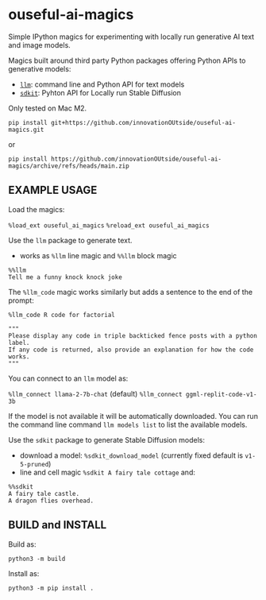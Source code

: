 # ouseful-ai-magics

Simple IPython magics for experimenting with locally run generative AI text and image models.

Magics built around third party Python packages offering Python APIs to generative models:

- [`llm`](https://github.com/simonw/llm): command line and Python API for text models
- [`sdkit`](https://github.com/easydiffusion/sdkit): Pyhton API for Locally run Stable Diffusion

Only tested on Mac M2.

`pip install git+https://github.com/innovationOUtside/ouseful-ai-magics.git`

or

`pip install https://github.com/innovationOUtside/ouseful-ai-magics/archive/refs/heads/main.zip`

## EXAMPLE USAGE

Load the magics:

`%load_ext ouseful_ai_magics`
`%reload_ext ouseful_ai_magics`

Use the `llm` package to generate text.

- works as `%llm` line magic and `%%llm` block magic

```text
%%llm
Tell me a funny knock knock joke
```

The `%llm_code` magic works similarly but adds a sentence to the end of the prompt:

`%llm_code R code for factorial`

```text
"""
Please display any code in triple backticked fence posts with a python label.
If any code is returned, also provide an explanation for how the code works.
"""
```

You can connect to an `llm` model as:

`%llm_connect llama-2-7b-chat` (default)
`%llm_connect ggml-replit-code-v1-3b`

If the model is not available it will be automatically downloaded. You can run the command line command `llm models list` to list the available models.

Use the `sdkit` package to generate Stable Diffusion models:

- download a model: `%sdkit_download_model` (currently fixed default is `v1-5-pruned`)
- line and cell magic `%sdkit A fairy tale cottage` and:

```text
%%sdkit
A fairy tale castle.
A dragon flies overhead.
```

## BUILD and INSTALL

Build as:

`python3 -m build`

Install as:

`python3 -m pip install .`
